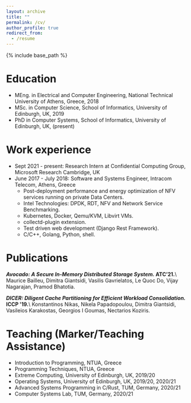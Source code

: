 ```yaml
---
layout: archive
title: ""
permalink: /cv/
author_profile: true
redirect_from:
  - /resume
---
```


{% include base_path %}


Education
======
* MEng. in Electrical and Computer Engineering, National Technical University of Athens, Greece, 2018
* MSc. in Computer Science, School of Informatics, University of Edinburgh, UK, 2019
* PhD in Computer Systems, School of Informatics, University of Edinburgh, UK, (present)

Work experience
======
* Sept 2021 - present: Research Intern at Confidential Computing Group, Microsoft Research Cambridge, UK
* June 2017 - July 2018: Software and Systems Engineer, Intracom Telecom, Athens, Greece
  * Post-deployment performance and energy optimization of NFV services running on private Data Centers.
  * Intel Technologies: DPDK, RDT, NFV and Network Service Benchmarking. 
  * Kubernetes, Docker, Qemu/KVM, Libvirt VMs.
  * collectd-plugin extension.
  * Test driven web development (Django Rest Framework).
  * C/C++, Golang, Python, shell.

Publications
======
<strong>*Avocado: A Secure In-Memory Distributed Storage System.* ATC’21.</strong>\\
Maurice Bailleu, Dimitra Giantsidi, Vasilis Gavrielatos, Le Quoc Do, Vijay Nagarajan, Pramod Bhatotia.

<strong>*DICER: Diligent Cache Partitioning for Efficient Workload Consolidation.* ICCP '19.</strong>\\
Konstantinos Nikas, Nikela Papadopoulou, Dimitra Giantsidi, Vasileios Karakostas, Georgios I Goumas, Nectarios Koziris.


Teaching (Marker/Teaching Assistance)
======
* Introduction to Programming, NTUA, Greece
* Programming Techniques, NTUA, Greece
* Extreme Computing, University of Edinburgh, UK, 2019/20
* Operating Systems, University of Edinburgh, UK, 2019/20, 2020/21
* Advanced Systems Programming in C/Rust, TUM, Germany, 2020/21
* Computer Systems Lab, TUM, Germany, 2020/21
